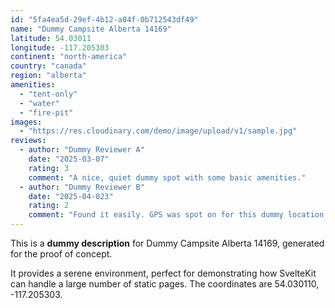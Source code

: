```yaml
---
id: "5fa4ea5d-29ef-4b12-a84f-0b712543df49"
name: "Dummy Campsite Alberta 14169"
latitude: 54.03011
longitude: -117.205303
continent: "north-america"
country: "canada"
region: "alberta"
amenities:
  - "tent-only"
  - "water"
  - "fire-pit"
images:
  - "https://res.cloudinary.com/demo/image/upload/v1/sample.jpg"
reviews:
  - author: "Dummy Reviewer A"
    date: "2025-03-07"
    rating: 3
    comment: "A nice, quiet dummy spot with some basic amenities."
  - author: "Dummy Reviewer B"
    date: "2025-04-023"
    rating: 2
    comment: "Found it easily. GPS was spot on for this dummy location."
---
```


This is a **dummy description** for Dummy Campsite Alberta 14169, generated for the proof of concept.

It provides a serene environment, perfect for demonstrating how SvelteKit can handle a large number of static pages. The coordinates are 54.030110, -117.205303.
